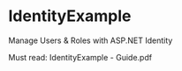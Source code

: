 # IdentityExample

Manage Users & Roles with ASP.NET Identity

Must read: IdentityExample - Guide.pdf
